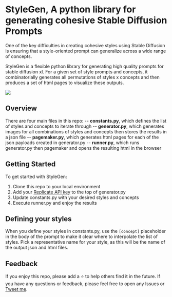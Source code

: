 # StyleGen, A python library for generating cohesive Stable Diffusion Prompts

One of the key difficulties in creating cohesive styles using Stable Diffusion is ensuring that a style-oriented prompt can generalize across a wide range of concepts. 

StyleGen is a flexible python library for generating high quality prompts for stable diffusion xl. For a given set of style prompts and concepts, it combinatorially generates all permutations of styles x concepts and then produces a set of html pages to visualize these outputs. 

![](https://github.com/jmilinovich/public/blob/main/stylegen.gif)

## Overview

There are four main files in this repo:
-- **constants.py**, which defines the list of styles and concepts to iterate through
-- **generator.py**, which generates images for all combinations of styles and concepts then stores the results in a json file
-- **pagemaker.py**, which generates html pages for each of the json payloads created in generator.py
-- **runner.py**, which runs generator.py then pagemaker and opens the resulting html in the browser

## Getting Started

To get started with StyleGen:
1. Clone this repo to your local environment
2. Add your [Replicate API key](https://replicate.com/account/api-tokens) to the top of generator.py
3. Update constants.py with your desired styles and concepts
4. Execute runner.py and enjoy the results

## Defining your styles

When you define your styles in constants.py, use the `[concept]` placeholder in the body of the prompt to make it clear where to interpolate the list of styles. Pick a representative name for your style, as this will be the name of the output json and html files.

## Feedback

If you enjoy this repo, please add a ⭐️ to help others find it in the future. If you have any questions or feedback, please feel free to open any Issues or [Tweet me](https://twitter.com/jmilinovich). 